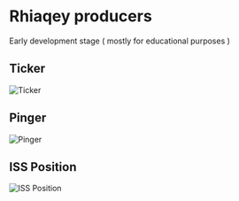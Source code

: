 # Rhiaqey producers

Early development stage ( mostly for educational purposes )

## Ticker
![Ticker](https://github.com/rhiaqey/producers/actions/workflows/ticker.yml/badge.svg)

## Pinger
![Pinger](https://github.com/rhiaqey/producers/actions/workflows/pinger.yml/badge.svg)


## ISS Position
![ISS Position](https://github.com/rhiaqey/producers/actions/workflows/iss-position.yml/badge.svg)

